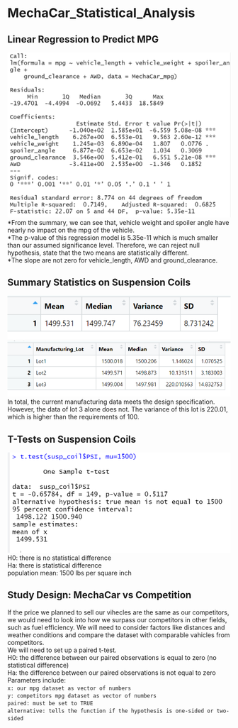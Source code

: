 # MechaCar_Statistical_Analysis
## Linear Regression to Predict MPG
![linear_regression](Resources/linear_regress.PNG)
*From the summary, we can see that, vehicle weight and spoiler angle have nearly no impact on the mpg of the vehicle.
<br />*The p-value of this regression model is 5.35e-11 which is much smaller than our assumed significance level. Therefore, we can reject null hypothesis, state that the two means are statistically different. 
<br />*The slope are not zero for vehicle_length, AWD and ground_clearance.

## Summary Statistics on Suspension Coils
![total_summary](Resources/total_summary.PNG)
![lot_summary](Resources/lot_summary.PNG)
<br />In total, the current manufacturing data meets the design specification. However, the data of lot 3 alone does not. The variance of this lot is 220.01, which is higher than the requirements of 100.

## T-Tests on Suspension Coils
![t_test](Resources/t_test.PNG)
<br />H0: there is no statistical difference
<br />Ha: there is statistical difference
<br />population mean: 1500 lbs per square inch
 
 ## Study Design: MechaCar vs Competition
 If the price we planned to sell our vihecles are the same as our competitors, we would need to look into how we surpass our competitors in other fields, such as fuel efficiency.
 We will need to consider factors like distances and weather conditions and compare the dataset with comparable vahicles from competitors.
 <br />We will need to set up a paired t-test.
 <br />H0: the difference between our paired observations is equal to zero (no statistical difference)
 <br />Ha: the difference between our paired observations is not equal to zero 
 <br />Parameters include:
 <br />`x: our mpg dataset as vector of numbers`
 <br />`y: competitors mpg dataset as vector of numbers`
 <br />`paired: must be set to TRUE`
 <br />`alternative: tells the function if the hypothesis is one-sided or two-sided`
 
 
 
